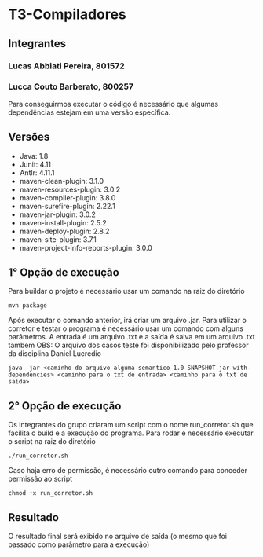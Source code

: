 # T3-Compiladores

## Integrantes ##

### Lucas Abbiati Pereira, 801572 ###
### Lucca Couto Barberato, 800257 ###

Para conseguirmos executar o código é necessário que algumas dependências estejam em uma versão específica.

## Versões ##
+ Java: 1.8
+ Junit: 4.11
+ Antlr: 4.11.1
+ maven-clean-plugin: 3.1.0
+ maven-resources-plugin: 3.0.2
+ maven-compiler-plugin: 3.8.0
+ maven-surefire-plugin: 2.22.1
+ maven-jar-plugin: 3.0.2
+ maven-install-plugin: 2.5.2
+ maven-deploy-plugin: 2.8.2
+ maven-site-plugin: 3.7.1
+ maven-project-info-reports-plugin: 3.0.0

## 1° Opção de execução ##
Para buildar o projeto é necessário usar um comando na raiz do diretório

    mvn package

Após executar o comando anterior, irá criar um arquivo .jar. Para utilizar o corretor e testar o programa é necessário usar um comando com alguns parâmetros. A entrada é um arquivo .txt e a saída é salva em um arquivo .txt também
OBS: O arquivo dos casos teste foi disponibilizado pelo professor da disciplina Daniel Lucredio

    java -jar <caminho do arquivo alguma-semantico-1.0-SNAPSHOT-jar-with-dependencies> <caminho para o txt de entrada> <caminho para o txt de saída>

## 2° Opção de execução ##
Os integrantes do grupo criaram um script com o nome run_corretor.sh que facilita o build e a execução do programa. Para rodar é necessário executar o script na raiz do diretório

    ./run_corretor.sh
    
Caso haja erro de permissão, é necessário outro comando para conceder permissão ao script

    chmod +x run_corretor.sh

## Resultado ##
O resultado final será exibido no arquivo de saída (o mesmo que foi passado como parâmetro 
para a execução)
    

